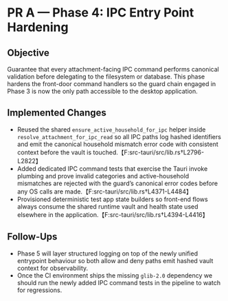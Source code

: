 # PR A — Phase 4: IPC Entry Point Hardening

## Objective

Guarantee that every attachment-facing IPC command performs canonical
validation before delegating to the filesystem or database. This phase hardens
the front-door command handlers so the guard chain engaged in Phase 3 is now
the only path accessible to the desktop application.

## Implemented Changes

- Reused the shared `ensure_active_household_for_ipc` helper inside
  `resolve_attachment_for_ipc_read` so all IPC paths log hashed identifiers and
  emit the canonical household mismatch error code with consistent context
  before the vault is touched.【F:src-tauri/src/lib.rs†L2796-L2822】
- Added dedicated IPC command tests that exercise the Tauri invoke plumbing and
  prove invalid categories and active-household mismatches are rejected with the
  guard’s canonical error codes before any OS calls are made.【F:src-tauri/src/lib.rs†L4371-L4484】
- Provisioned deterministic test app state builders so front-end flows always
  consume the shared runtime vault and health state used elsewhere in the
  application.【F:src-tauri/src/lib.rs†L4394-L4416】

## Follow-Ups

- Phase 5 will layer structured logging on top of the newly unified entrypoint
  behaviour so both allow and deny paths emit hashed vault context for
  observability.
- Once the CI environment ships the missing `glib-2.0` dependency we should run
  the newly added IPC command tests in the pipeline to watch for regressions.
